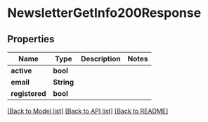 # NewsletterGetInfo200Response

## Properties

Name | Type | Description | Notes
------------ | ------------- | ------------- | -------------
**active** | **bool** |  | 
**email** | **String** |  | 
**registered** | **bool** |  | 

[[Back to Model list]](../README.md#documentation-for-models) [[Back to API list]](../README.md#documentation-for-api-endpoints) [[Back to README]](../README.md)


